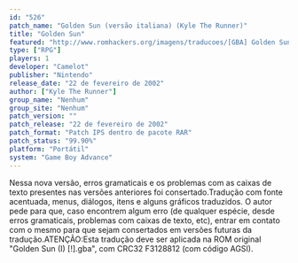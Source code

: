 ```yaml
---
id: "526"
patch_name: "Golden Sun (versão italiana) (Kyle The Runner)"
title: "Golden Sun"
featured: "http://www.romhackers.org/imagens/traducoes/[GBA] Golden Sun %28I%29 - Kyle The Runner - Beta8 - 1.png"
type: ["RPG"]
players: 1
developer: "Camelot"
publisher: "Nintendo"
release_date: "22 de fevereiro de 2002"
author: ["Kyle The Runner"]
group_name: "Nenhum"
group_site: "Nenhum"
patch_version: ""
patch_release: "22 de fevereiro de 2002"
patch_format: "Patch IPS dentro de pacote RAR"
patch_status: "99.90%"
platform: "Portátil"
system: "Game Boy Advance"
---
```


Nessa nova versão, erros gramaticais e os problemas com as caixas de texto presentes nas versões anteriores foi consertado.Tradução com fonte acentuada, menus, diálogos, itens e alguns gráficos traduzidos. O autor pede para que, caso encontrem algum erro (de qualquer espécie, desde erros gramaticais, problemas com caixas de texto, etc), entrar em contato com o mesmo para que sejam consertados em versões futuras da tradução.ATENÇÃO:Esta tradução deve ser aplicada na ROM original "Golden Sun (I) [!].gba", com CRC32 F3128812 (com código AGSI).